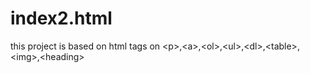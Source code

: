 # index2.html
this project is based on html tags on &lt;p>,&lt;a>,&lt;ol>,&lt;ul>,&lt;dl>,&lt;table>,&lt;img>,&lt;heading>
